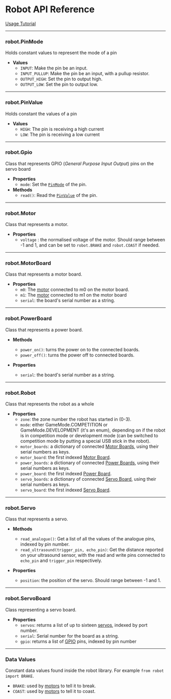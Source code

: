 # Robot API Reference

[Usage Tutorial](index)

---
### robot.PinMode
Holds constant values to represent the mode of a pin
- **Values**
  - `INPUT`: Make the pin be an input.
  - `INPUT_PULLUP`: Make the pin be an input, with a pullup resistor.
  - `OUTPUT_HIGH`: Set the pin to output high.
  - `OUTPUT_LOW`: Set the pin to output low.

---
### robot.PinValue
Holds constant the values of a pin
- **Values**
  - `HIGH`: The pin is receiving a high current
  - `LOW`: The pin is receiving a low current

---
### robot.Gpio
Class that represents GPIO (_General Purpose Input Output_) pins on the servo board
- **Properties**
  - `mode`: Set the [`PinMode`](#robotpinmode) of the pin.
- **Methods**
  - `read()`: Read the [`PinValue`](#robotpinvalue) of the pin.

---
### robot.Motor
Class that represents a motor.
- **Properties**
  - `voltage` : the normalised voltage of the motor. Should range between -1 and 1, and can be set to `robot.BRAKE` and `robot.COAST` if needed.

---
### robot.MotorBoard
Class that represents a motor board.
- **Properties**
  - `m0`: The [motor](#robotmotor) connected to m0 on the motor board.
  - `m1`: The [motor](#robotmotor) connected to m1 on the motor board
  - `serial`: the board's serial number as a string.

---
###  robot.PowerBoard
Class that represents a power board.
- **Methods**
  - `power_on()`: turns the power on to the connected boards.
  - `power_off()`: turns the power off to connected boards.


- **Properties**
  - `serial`: the board's serial number as a string.

---
###  robot.Robot
Class that represents the robot as a whole
- **Properties**
  - `zone`: the zone number the robot has started in (0-3).
  - `mode`: either GameMode.COMPETITION or GameMode.DEVELOPMENT (it's an enum), depending on if the robot is in competition mode or development mode (can be switched to competition mode by putting a special USB stick in the robot).
  - `motor_boards`: a dictionary of connected [Motor Boards](#robotmotorboard), using their serial numbers as keys.
  - `motor_board`: the first indexed [Motor Board](#robotmotorboard).
  - `power_boards`: a dictionary of connected [Power Boards](#robotpowerboard), using their serial numbers as keys.
  - `power_board`: the first indexed [Power Board](#robotpowerboard).
  - `servo_boards`: a dictionary of connected [Servo Board](#robotservoboard), using their serial numbers as keys.
  - `servo_board`: the first indexed [Servo Board](#robotservoboard).

---
###  robot.Servo
Class that represents a servo.
- **Methods**
  - `read_analogue()`: Get a list of all the values of the analogue pins, indexed by pin number.
  - `read_ultrasound(trigger_pin, echo_pin)`: Get the distance reported on your ultrasound sensor, with the read and write pins connected to `echo_pin` and `trigger_pin` respectively.

- **Properties**
  - `position`: the position of the servo. Should range between -1 and 1.

---
###  robot.ServoBoard
Class representing a servo board.
- **Properties**
  - `servos`: returns a list of up to sixteen [servos](#robotservo), indexed by port number.
  - `serial`: Serial number for the board as a string.
  - `gpio`: returns a list of [GPIO](#robotgpio) pins, indexed by pin number

---
### Data Values
Constant data values found inside the robot library. For example `from robot import BRAKE`.
- `BRAKE`: used by [motors](#robotmotor) to tell it to break.
- `COAST`: used by [motors](#robotmotor) to tell it to coast.
